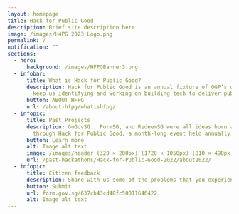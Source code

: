 ```yaml
---
layout: homepage
title: Hack for Public Good
description: Brief site description here
image: /images/H4PG 2023 Logo.png
permalink: /
notification: ""
sections:
  - hero:
      background: /images/HFPGBanner3.png
  - infobar:
      title: What is Hack for Public Good?
      description: Hack for Public Good is an annual fixture of OGP’s way of work to
        keep us identifying and working on building tech to deliver public good.
      button: ABOUT HFPG
      url: /about-hfpg/whatishfpg/
  - infopic:
      title: Past Projects
      description: GoGovSG , FormSG, and RedeemSG were all ideas born and developed
        through Hack for Public Good, a month-long event held annually.
      button: Learn more
      alt: Image alt text
      image: /images/header (320 × 200px) (1720 × 1050px) (810 × 490px).gif
      url: /past-hackathons/Hack-for-Public-Good-2022/about2022/
  - infopic:
      title: Citizen feedback
      description: Share with us some of the problems that you experience in Singapore.
      button: Submit
      url: form.gov.sg/637cb43cd48fc50011646422
      alt: Image alt text
---
```

